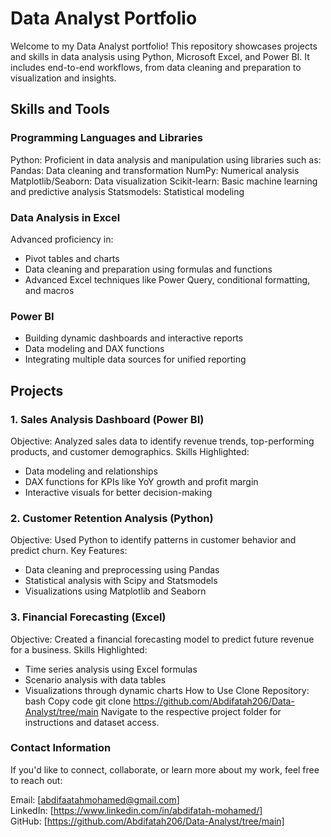 # Data Analyst Portfolio
Welcome to my Data Analyst portfolio! This repository showcases projects and skills in data analysis using Python, Microsoft Excel, and Power BI. It includes end-to-end workflows, from data cleaning and preparation to visualization and insights.

## Skills and Tools
### Programming Languages and Libraries
Python: Proficient in data analysis and manipulation using libraries such as:
Pandas: Data cleaning and transformation
NumPy: Numerical analysis
Matplotlib/Seaborn: Data visualization
Scikit-learn: Basic machine learning and predictive analysis
Statsmodels: Statistical modeling
### Data Analysis in Excel
Advanced proficiency in:
* Pivot tables and charts
* Data cleaning and preparation using formulas and functions
* Advanced Excel techniques like Power Query, conditional formatting, and macros
### Power BI
* Building dynamic dashboards and interactive reports
* Data modeling and DAX functions
* Integrating multiple data sources for unified reporting
## Projects
### 1. Sales Analysis Dashboard (Power BI)
Objective: Analyzed sales data to identify revenue trends, top-performing products, and customer demographics.
Skills Highlighted:
* Data modeling and relationships
* DAX functions for KPIs like YoY growth and profit margin
* Interactive visuals for better decision-making
### 2. Customer Retention Analysis (Python)
Objective: Used Python to identify patterns in customer behavior and predict churn.
Key Features:
* Data cleaning and preprocessing using Pandas
* Statistical analysis with Scipy and Statsmodels
* Visualizations using Matplotlib and Seaborn
### 3. Financial Forecasting (Excel)
Objective: Created a financial forecasting model to predict future revenue for a business.
Skills Highlighted:
* Time series analysis using Excel formulas
* Scenario analysis with data tables
* Visualizations through dynamic charts
How to Use
Clone Repository:
bash
Copy code
git clone https://github.com/Abdifatah206/Data-Analyst/tree/main
Navigate to the respective project folder for instructions and dataset access.
### Contact Information
If you'd like to connect, collaborate, or learn more about my work, feel free to reach out:

Email: [abdifaatahmohamed@gmail.com]<br/>
LinkedIn: [https://www.linkedin.com/in/abdifatah-mohamed/]<br/>
GitHub: [https://github.com/Abdifatah206/Data-Analyst/tree/main]<br/>
